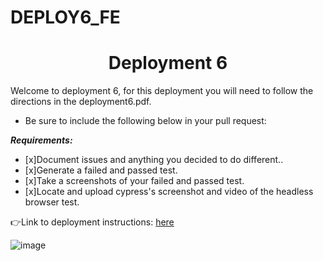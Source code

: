 # DEPLOY6_FE
<h1 align=center>Deployment 6</h1>

Welcome to deployment 6, for this deployment you will need to follow the directions in the deployment6.pdf.    

- Be sure to include the following below in your pull request: 

***Requirements:*** 
- [x]Document issues and anything you decided to do different..
- [x]Generate a failed and passed test.
- [x]Take a screenshots of your failed and passed test.
- [x]Locate and upload cypress's screenshot and video of the headless browser test. 

👉Link to deployment instructions: [here](https://github.com/kura-labs-org/DEPLOY6_FE/blob/main/Deployment%236.pdf)  

![image](https://i.morioh.com/210507/ac11056f.webp)

